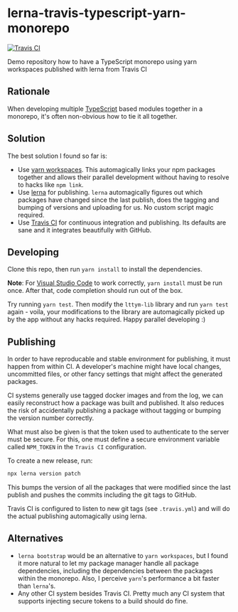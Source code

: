# lerna-travis-typescript-yarn-monorepo

[![Travis CI](https://travis-ci.org/haraldF/lerna-travis-typescript-yarn-monorepo.svg?branch=master)](https://travis-ci.org/haraldF/lerna-travis-typescript-yarn-monorepo)

Demo repository how to have a TypeScript monorepo using yarn workspaces published with lerna from Travis CI

## Rationale

When developing multiple [TypeScript](http://www.typescriptlang.org/) based modules together in a monorepo, it's often
non-obvious how to tie it all together.

## Solution

The best solution I found so far is:

* Use [yarn workspaces](https://yarnpkg.com/lang/en/docs/workspaces/). This automagically links your npm packages together and allows their parallel development without having to resolve to hacks like `npm link`.
* Use [lerna](https://lernajs.io/) for publishing. `lerna` automagically figures out which packages have changed since the last publish, does the tagging and bumping of versions and uploading for us. No custom script magic required.
* Use [Travis CI](https://travis-ci.org/) for continuous integration and publishing. Its defaults are sane and it integrates beautifully with GitHub.

## Developing

Clone this repo, then run `yarn install` to install the dependencies.

**Note**: For [Visual Studio Code](https://code.visualstudio.com/) to work correctly, `yarn install` must be run once. After that, code completion should run out of the box.

Try running `yarn test`. Then modify the `lttym-lib` library and run `yarn test` again - voila, your modifications to the library are automagically picked up by the app without any hacks required. Happy parallel developing :)

## Publishing

In order to have reproducable and stable environment for publishing, it must happen from within CI. A developer's machine might have local changes, uncommitted files, or other fancy settings that might affect the generated packages.

CI systems generally use tagged docker images and from the log, we can easily reconstruct how a package was built and published. It also reduces the risk of accidentally publishing a package without tagging or bumping the version number correctly.

What must also be given is that the token used to authenticate to the server must be secure. For this, one must define a secure environment variable called `NPM_TOKEN` in the `Travis CI` configuration.

To create a new release, run:

```sh
npx lerna version patch
```

This bumps the version of all the packages that were modified since the last publish and pushes the commits including the git tags to GitHub.

Travis CI is configured to listen to new git tags (see `.travis.yml`) and will do the actual publishing automagically using lerna.

## Alternatives

* `lerna bootstrap` would be an alternative to `yarn workspaces`, but I found it more natural to let my package manager handle all package dependencies, including the dependencies between the packages within the monorepo. Also, I perceive `yarn`'s performance a bit faster than `lerna`'s.
* Any other CI system besides Travis CI. Pretty much any CI system that supports injecting secure tokens to a build should do fine.
